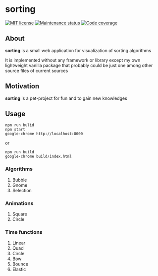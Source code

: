 # sorting

[![MIT license][license-badge]][license-url]
[![Maintenance status][status-badge]][status-url]
[![Code coverage][coverage-badge]][coverage-url]

## About

**sorting** is a small web application for visualization of sorting algorithms

It is implemented without any framework or library except my own lightweight vanilla package that probably could be just one among other source files of current sources

## Motivation

**sorting** is a pet-project for fun and to gain new knowledges

## Usage

```
npm run bulid
npm start
google-chrome http://localhost:8000
```

or

```
npm run build
google-chrome build/index.html
```

### Algorithms

1. Bubble
1. Gnome
1. Selection

### Animations

1. Square
1. Circle

### Time functions


1. Linear
1. Quad
1. Circle
1. Bow
1. Bounce
1. Elastic

[status-url]: https://github.com/vikian050194/sorting/pulse
[status-badge]: https://img.shields.io/github/last-commit/vikian050194/sorting.svg

[license-url]: https://github.com/vikian050194/sorting/blob/master/LICENSE
[license-badge]: https://img.shields.io/github/license/vikian050194/sorting.svg

[coverage-url]: https://codecov.io/gh/vikian050194/sorting
[coverage-badge]: https://img.shields.io/codecov/c/github/vikian050194/sorting

